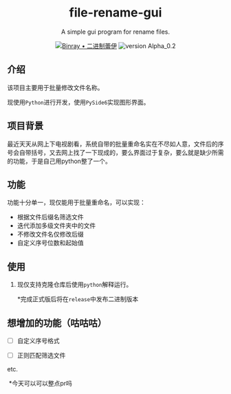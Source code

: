 <p align="center">
  <h1 align="center">file-rename-gui</h1>
  <p align="center">A simple gui program for rename files.<p>
  <p align="center">
    <a href="https://blog.reilkay.com/about/"><img src="https://img.shields.io/badge/MADE--BY-Ray-blue?style=flat-square" alt="Binray • 二进制蕾伊"></a>
    <img src="https://img.shields.io/badge/VRESION-Alpha_0.2-critical?style=flat-square" alt="version Alpha_0.2">
  </p>
</p>





## 介绍

该项目主要用于批量修改文件名称。

现使用`Python`进行开发，使用`PySide6`实现图形界面。

## 项目背景

最近天天从网上下电视剧看，系统自带的批量重命名实在不尽如人意，文件后的序号会自带括号，又去网上找了一下现成的，要么界面过于复杂，要么就是缺少所需的功能，于是自己用python整了一个。

## 功能

功能十分单一，现仅能用于批量重命名，可以实现：

+ 根据文件后缀名筛选文件
+ 迭代添加多级文件夹中的文件
+ 不修改文件名仅修改后缀
+ 自定义序号位数和起始值

## 使用

1. 现仅支持克隆仓库后使用`python`解释运行。

   \*完成正式版后将在`release`中发布二进制版本

## 想增加的功能（咕咕咕）

- [ ] 自定义序号格式

- [ ] 正则匹配筛选文件

etc.

​	\*今天可以可以整点pr吗